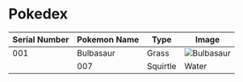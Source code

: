 # Pokedex
| Serial Number | Pokemon Name | Type | Image |
| --- |---| ---| --- |
| 001 | Bulbasaur | Grass | ![Bulbasaur](https://cdn.bulbagarden.net/upload/2/21/001Bulbasaur.png)|
| | 007 | Squirtle | Water | ![Squirtle](https://img.pokemondb.net/artwork/squirtle.jpg)|
